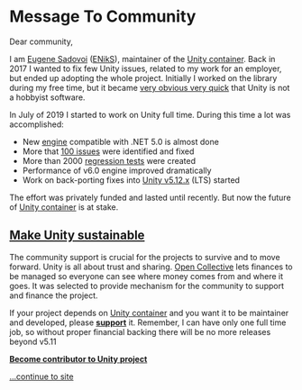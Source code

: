 # Message To Community

Dear community,

I am [Eugene Sadovoi](https://www.linkedin.com/in/esadovoi/) ([ENikS](https://github.com/ENikS)), maintainer of the [Unity container](https://github.com/unitycontainer). Back in 2017 I wanted to fix few Unity issues, related to my work for an employer, but ended up adopting the whole project. Initially I worked on the library during my free time, but it became [very obvious very quick](https://github.com/unitycontainer/unity/issues/199#issuecomment-746006052) that Unity is not a hobbyist software.

In July of 2019 I started to work on Unity full time. During this time a lot was accomplished:

* New [engine](https://github.com/unitycontainer/unity/tree/release/6.0.0) compatible with .NET 5.0 is almost done
* More that [100 issues](https://github.com/orgs/unitycontainer/projects/3) were identified and fixed
* More than 2000 [regression tests](https://github.com/unitycontainer?q=regression) were created
* Performance of v6.0 engine improved dramatically
* Work on back-porting fixes into [Unity v5.12.x](https://github.com/unitycontainer/unity/tree/release/5.12.0) (LTS) started

The effort was privately funded and lasted until recently. But now the future of [Unity container](https://github.com/unitycontainer) is at stake. 

## [Make Unity sustainable](https://opencollective.com/unity-container)

The community support is crucial for the projects to survive and to move forward.
Unity is all about trust and sharing. [Open Collective](https://opencollective.com/unity-container) lets finances to be managed so everyone can see where money comes from and where it goes. It was selected to provide mechanism for the community to support and finance the project.

If your project depends on [Unity container](https://github.com/unitycontainer) and you want it to be maintainer and developed, please **[support](https://opencollective.com/unity-container)** it. Remember, I can have only one full time job, so without proper financial backing there will be no more releases beyond v5.11

**[Become contributor to Unity project](https://opencollective.com/unity-container)**

[...continue to site](#main)
